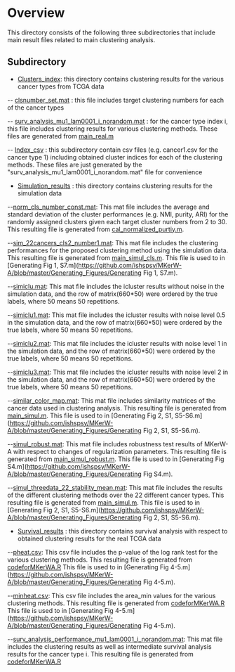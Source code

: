
# Overview

This directory consists of the following three subdirectories that
include main result files related to main clustering analysis.

## Subdirectory

- [Clusters_index](https://github.com/ishspsy/MKerW-A/blob/master/Resulting_files/Clusters_index):
this directory contains clustering results for the various cancer types from TCGA data


-- [clsnumber_set.mat](https://github.com/ishspsy/MKerW-A/blob/master/Resulting_files/Clusters_index/clsnumber_set.mat) : 
this file includes target clustering numbers for each of the cancer types

-- [surv_analysis_mu1_lam0001_i_norandom.mat](https://github.com/ishspsy/MKerW-A/blob/master/Resulting_files/Clusters_index/surv_analysis_mu1_lam0001_1_norandom.mat) : for the cancer type index i, this file includes clustering results for various clustering methods. These files are generated from
[main_real.m](https://github.com/ishspsy/MKerW-A/main_real.m)

-- [Index_csv](https://github.com/ishspsy/MKerW-A/blob/master/Resulting_files/Clusters_index/Index_csv) : 
this subdirectory contain csv files (e.g. cancer1.csv for the cancer type 1) including obtained cluster indices for each of the clustering methods.
These files are just generated by the "surv_analysis_mu1_lam0001_i_norandom.mat" file for convenience



- [Simulation_results](https://github.com/ishspsy/MKerW-A/blob/master/Resulting_files/Simulation_results)
:  this directory contains clustering results for the simulation data

--[norm_cls_number_const.mat](https://github.com/ishspsy/MKerW-A/blob/master/Resulting_files/Simulation_results/norm_cls_number_const.mat):
This mat file includes the average and standard deviation of the cluster performances (e.g. NMI, purity, ARI)
for the randomly assigned clusters given each target cluster numbers from 2 to 30.
This resulting file is generated from [cal_normalized_purtiy.m](https://github.com/ishspsy/MKerW-A/blob/master/Main_functions/cal_normalized_purtiy.m).


--[sim_22cancers_cls2_number1.mat](https://github.com/ishspsy/MKerW-A/blob/master/Resulting_files/Simulation_results/sim_22cancers_cls2_number1.mat):
This mat file includes the clustering performances for the proposed clustering method using the simulation data.
This resulting file is generated from [main_simul_cls.m](https://github.com/ishspsy/MKerW-A/blob/master/main_simul_cls.m).
This file is used to in [Generating Fig 1, S7.m](https://github.com/ishspsy/MKerW-A/blob/master/Generating_Figures/Generating Fig 1, S7.m).


--[simiclu.mat](https://github.com/ishspsy/MKerW-A/blob/master/Resulting_files/Simulation_results/simiclu.mat):
This mat file includes the icluster results without noise in the simulation data, and the row of matrix(660*50) were ordered by the true labels, where 50 means 50 repetitions.

--[simiclu1.mat](https://github.com/ishspsy/MKerW-A/blob/master/Resulting_files/Simulation_results/simiclu1.mat):
This mat file includes the icluster results with noise level 0.5 in the simulation data, and the row of matrix(660*50) were ordered by the true labels, where 50 means 50 repetitions.

--[simiclu2.mat](https://github.com/ishspsy/MKerW-A/blob/master/Resulting_files/Simulation_results/simiclu2.mat):
This mat file includes the icluster results with noise level 1 in the simulation data, and the row of matrix(660*50) were ordered by the true labels, where 50 means 50 repetitions.

--[simiclu3.mat](https://github.com/ishspsy/MKerW-A/blob/master/Resulting_files/Simulation_results/simiclu3.mat):
This mat file includes the icluster results with noise level 2 in the simulation data, and the row of matrix(660*50) were ordered by the true labels, where 50 means 50 repetitions.


--[similar_color_map.mat](https://github.com/ishspsy/MKerW-A/blob/master/Resulting_files/Simulation_results/similar_color_map.mat):
This mat file includes similarity matrices of the cancer data used in clustering analysis.
This resulting file is generated from [main_simul.m](https://github.com/ishspsy/MKerW-A/blob/master/main_simul.m).
This file is used to in [Generating Fig 2, S1, S5-S6.m](https://github.com/ishspsy/MKerW-A/blob/master/Generating_Figures/Generating Fig 2, S1, S5-S6.m).

--[simul_robust.mat](https://github.com/ishspsy/MKerW-A/blob/master/Resulting_files/Simulation_results/simul_robust.mat):
This mat file includes robustness test results of MKerW-A with respect to changes of regularization parameters.
This resulting file is generated from [main_simul_robust.m](https://github.com/ishspsy/MKerW-A/blob/master/main_simul_robust.m).
This file is used to in [Generating Fig S4.m](https://github.com/ishspsy/MKerW-A/blob/master/Generating_Figures/Generating Fig S4.m).

--[simul_threedata_22_stability_mean.mat](https://github.com/ishspsy/MKerW-A/blob/master/Resulting_files/Simulation_results/simul_threedata_22_stability_mean.mat):
This mat file includes the results of the different clustering methods over the 22 different cancer types.
This resulting file is generated from [main_simul.m](https://github.com/ishspsy/MKerW-A/blob/master/main_simul.m).
This file is used to in [Generating Fig 2, S1, S5-S6.m](https://github.com/ishspsy/MKerW-A/blob/master/Generating_Figures/Generating Fig 2, S1, S5-S6.m).



- [Survival_results](https://github.com/ishspsy/MKerW-A/blob/master/Resulting_files/Survival_results)
: this directory contains survival analysis with respect to obtained clustering results for the real TCGA data


--[pheat.csv](https://github.com/ishspsy/MKerW-A/blob/master/Resulting_files/Survival_results/pheat.csv):
This csv file includes the p-value of the log rank test for the various clustering methods.
This resulting file is generated from [codeforMKerWA.R](https://github.com/ishspsy/MKerW-A/blob/master/Resulting_files/Survival_results/codeforMKerWA.R)
This file is used to in [Generating Fig 4-5.m](https://github.com/ishspsy/MKerW-A/blob/master/Generating_Figures/Generating Fig 4-5.m).


--[minheat.csv](https://github.com/ishspsy/MKerW-A/blob/master/Resulting_files/Survival_results/minheat.csv):
This csv file includes the area_min values for the various clustering methods.
This resulting file is generated from [codeforMKerWA.R](https://github.com/ishspsy/MKerW-A/blob/master/Resulting_files/Survival_results/codeforMKerWA.R)
This file is used to in [Generating Fig 4-5.m](https://github.com/ishspsy/MKerW-A/blob/master/Generating_Figures/Generating Fig 4-5.m).



--[surv_analysis_performance_mu1_lam0001_i_norandom.mat](https://github.com/ishspsy/MKerW-A/blob/master/Resulting_files/Survival_results/surv_analysis_performance_mu1_lam0001_1_norandom.mat):
This mat file includes the clustering results as well as intermediate survival analysis results for the cancer type i.
This resulting file is generated from [codeforMKerWA.R](https://github.com/ishspsy/MKerW-A/blob/master/main_real.m)



	


